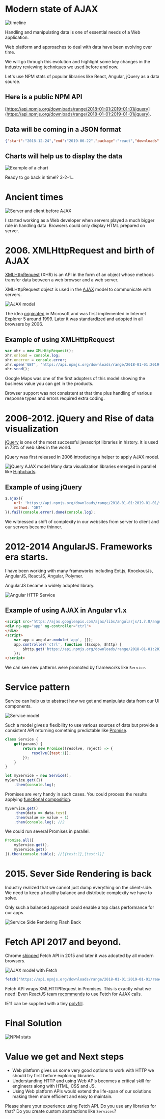 # Modern state of AJAX

![timeline](timeline.png "Timeline")

Handling and manipulating data is one of essential needs of a Web application.

Web platform and approaches to deal with data have been evolving over time.

We will go through this evolution and highlight some key changes in the industry reviewing techniques we used before and now.

Let's use NPM stats of popular libraries like React, Angular, jQuery as a data source.

## Here is a public NPM API 

[https://api.npmjs.org/downloads/range/2018-01-01:2019-01-01/jquery](https://api.npmjs.org/downloads/range/2018-01-01:2019-01-01/jquery). 

## Data will be coming in a JSON format 

```json
{"start":"2018-12-24","end":"2019-06-22","package":"react","downloads":[{"downloads":240492,"day":"2018-12-24"},{"downloads":170145,"day":"2018-12-25"},{"downloads":304312,"day":"2018-12-26"},{"downloads":399011,"day":"2018-12-27"},{"downloads":350006,"day":"2018-12-28"},{"downloads":150378,"day":"2018-12-29"},{"downloads":126192,"day":"2018-12-30"},{"downloads":217976,"day":"2018-12-31"},{"downloads":121243,"day":"2019-01-01"}, ...]}
```

## Charts will help us to display the data

![Example of a chart](chart.png "Example of a chart")

Ready to go back in time!? 3-2-1...

# Ancient times

![Server and client before AJAX](1-server.png "Server and client before AJAX")

 I started working as a Web developer when servers played a much bigger role in handling data. Browsers could only display HTML prepared on server.


# 2006. XMLHttpRequest and birth of AJAX

[XMLHttpRequest](https://developer.mozilla.org/en-US/docs/Web/API/XMLHttpRequest) (XHR) is an API in the form of an object whose methods transfer data between a web browser and a web server.

XMLHttpRequest object is used in the [AJAX](https://developer.mozilla.org/en-US/docs/Web/Guide/AJAX/Getting_Started) model to communicate with servers.

![AJAX model](2-xhr.png "AJAX model")

The idea [originated](https://en.wikipedia.org/wiki/XMLHttpRequest) in Microsoft and was first implemented in Internet Explorer 5 around 1999. Later it was standardized and adopted in all browsers by 2006.

## Example of using XMLHttpRequest
```js
var xhr = new XMLHttpRequest(); 
xhr.onload = console.log;
xhr.onerror = console.error;
xhr.open('GET', 'https://api.npmjs.org/downloads/range/2018-01-01:2019-01-01/jquery');
xhr.send();
```

Google Maps was one of the first adopters of this model showing the business value you can get in the products.

Browser support was not consistent at that time plus handling of various response types and errors required extra coding.


# 2006-2012. jQuery and Rise of data visualization 

[jQuery](https://jquery.com/) is one of the most successful javascript libraries in history. It is used in 73% of web sites in the world. 

jQuery was first released in 2006 introducing a helper to apply AJAX model. 


![jQuery AJAX model](3-jquery.png "jQuery AJAX model")
Many data visualization libraries emerged in parallel like [Highcharts](https://www.highcharts.com/).

## Example of using jQuery
```js
$.ajax({
	url: 'https://api.npmjs.org/downloads/range/2018-01-01:2019-01-01/jquery',
	method: 'GET'
}).fail(console.error).done(console.log);
```

We witnessed a shift of complexity in our websites from server to client and our servers became thinner.

# 2012-2014 AngularJS. Frameworks era starts.

I have been working with many frameworks including Ext.js, KnockoutJs, AngularJS, ReactJS, Angular, Polymer. 

AngularJS became a widely adopted library.

![Angular HTTP Service](4-angular.png "Angular HTTP Service")

## Example of using AJAX in Angular v1.x

```html
<script src="https://ajax.googleapis.com/ajax/libs/angularjs/1.7.8/angular.min.js"></script>
<div ng-app="app" ng-controller="ctrl">
</div>
<script>
	var app = angular.module('app', []);
	app.controller('ctrl', function ($scope, $http) {
		$http.get('https://api.npmjs.org/downloads/range/2018-01-01:2019-01-01/@angular/core').then(console.log);
	});
</script>
```
We can see new patterns were promoted by frameworks like `Service`. 

# Service pattern

Service can help us to abstract how we get and manipulate data from our UI components.

![Service model](6-service.png "Service Model")

Such a model gives a flexibility to use various sources of data but provide a consistent API returning something predictable like [Promise](https://developer.mozilla.org/en-US/docs/Web/JavaScript/Guide/Using_promises).

```js
class Service {
	get(params) {
		return new Promise((resolve, reject) => {
			resolve({test:1});
		});
	}
}

let myService = new Service();
myService.get({})
	.then(console.log);
```

Promises are very handy in such cases. You could process the results applying [functional composition](https://hackernoon.com/functional-programming-paradigms-in-modern-javascript-function-composition-109670038859).

```js
myService.get()
	.then(data => data.test)
	.then(value => value + 1) 
	.then(console.log); //2
```

We could run several Promises in parallel. 

```js
Promise.all([
	myService.get(),
	myService.get()
]).then(console.table); //[{test:1},{test:1}]
```

# 2015. Sever Side Rendering is back

Industry realized that we cannot just dump everything on the client-side. We need to keep a healthy balance and distribute complexity we have to solve.

Only such a balanced approach could enable a top class performance for our apps.

![Service Side Rendering Flash Back](5-serverRender.png "Resolving")


# Fetch API 2017 and beyond.

Chrome [shipped](https://developers.google.com/web/updates/2015/03/introduction-to-fetch) Fetch API in 2015 and later it was adopted by all modern browsers.

![AJAX model with Fetch](7-fetch.png "AJAX model with Fetch")

```js
fetch('https://api.npmjs.org/downloads/range/2018-01-01:2019-01-01/react').then(response => response.json()).then(console.log);
```
 Fetch API wraps XMLHTTPRequest in Promises. This is exactly what we need! Even ReactJS team [recommends](https://reactjs.org/docs/faq-ajax.html) to use Fetch for AJAX calls.

IE11 can be supplied with a tiny [polyfill](https://github.com/github/fetch).
# Final Solution

![NPM stats](final.png "NPM Stats")


# Value we get and Next steps

* Web platform gives us some very good options to work with HTTP we should try first before exploring libraries.
* Understanding HTTP and using Web APIs becomes a critical skill for engineers along with HTML, CSS and JS.
* Using Web platform APIs would extend the life-span of our solutions making them more efficient and easy to maintain.

Please share your experience using Fetch API. Do you use any libraries for that? Do you create custom abstractions like `Services`?